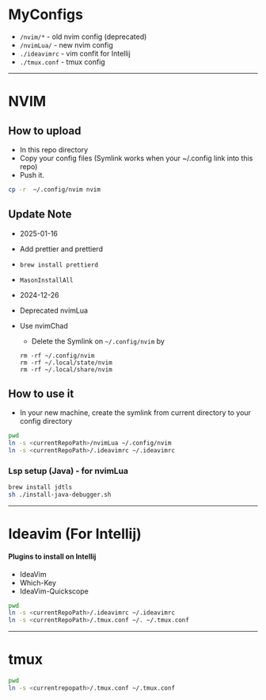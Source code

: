 # MyConfigs

- `/nvim/*`   - old nvim config (deprecated)
- `/nvimLua/` - new nvim config
- `./ideavimrc` - vim confit for Intellij
- `./tmux.conf` - tmux config

---
# NVIM

## How to upload

- In this repo directory
- Copy your config files (Symlink works when your ~/.config link into this repo)
- Push it.

```bash
cp -r  ~/.config/nvim nvim
```

## Update Note
- 2025-01-16
 - Add prettier and prettierd
 - `brew install prettierd`
 - `MasonInstallAll`

- 2024-12-26
 - Deprecated nvimLua
 - Use nvimChad
   - Delete the Symlink on `~/.config/nvim` by
   ```
   rm -rf ~/.config/nvim
   rm -rf ~/.local/state/nvim
   rm -rf ~/.local/share/nvim
   ```



## How to use it

- In your new machine, create the symlink from current directory to your config directory

```bash
pwd
ln -s <currentRepoPath>/nvimLua ~/.config/nvim
ln -s <currentRepoPath>/.ideavimrc ~/.ideavimrc
```

### Lsp setup (Java) - for nvimLua
```bash
brew install jdtls
sh ./install-java-debugger.sh
```

---
# Ideavim (For Intellij)

#### Plugins to install on Intellij
- IdeaVim
- Which-Key
- IdeaVim-Quickscope

```bash
pwd
ln -s <currentRepoPath>/.ideavimrc ~/.ideavimrc
ln -s <currentRepoPath>/.tmux.conf ~/. ~/.tmux.conf
```

---

# tmux

```bash
pwd
ln -s <currentrepopath>/.tmux.conf ~/.tmux.conf
```
